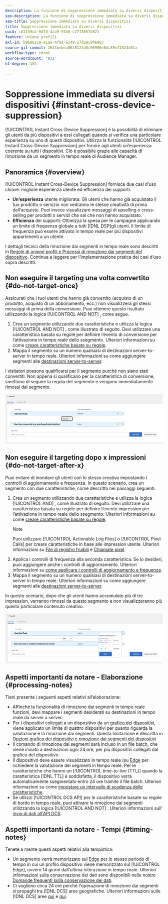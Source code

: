 ```yaml
---
description: La funzione di soppressione immediata su diversi dispositivi consente di eliminare gli utenti per i diversi dispositivi a cui sono associati, dopo il verificarsi di una specifica esperienza su uno di tali dispositivi. Questa funzione consente di fornire a un utente un’esperienza coerente su tutti i suoi dispositivi. Ciò è possibile grazie alle capacità di rimozione da un segmento in tempo reale di Audience Manager.
seo-description: La funzione di soppressione immediata su diversi dispositivi consente di eliminare gli utenti per i diversi dispositivi a cui sono associati, dopo il verificarsi di una specifica esperienza su uno di tali dispositivi. Questa funzione consente di fornire a un utente un’esperienza coerente su tutti i suoi dispositivi. Ciò è possibile grazie alle capacità di rimozione da un segmento in tempo reale di Audience Manager.
seo-title: Soppressione immediata su diversi dispositivi
title: Soppressione immediata su diversi dispositivi
uuid: cb11b9cb-6d7d-4aa9-91b0-c2715857d821
feature: Unione profili
exl-id: b9686210-e1aa-4f0a-a549-27d29c94e963
source-git-commit: 2643bebea8618124d5c96906e8dc89e21024d51a
workflow-type: tm+mt
source-wordcount: '831'
ht-degree: 15%

---
```


# Soppressione immediata su diversi dispositivi {#instant-cross-device-suppression}

[!UICONTROL Instant Cross-Device Suppression] è la possibilità di eliminare gli utenti da più dispositivi a essi collegati quando si verifica una particolare esperienza su uno di questi dispositivi. Utilizza la funzionalità [!UICONTROL Instant Cross-Device Suppression] per fornire agli utenti un’esperienza coerente su tutti i dispositivi. Ciò è possibile grazie alle capacità di rimozione da un segmento in tempo reale di Audience Manager.

## Panoramica {#overview}

[!UICONTROL Instant Cross-Device Suppression] fornisce due casi d’uso chiave: migliore esperienza utente ed efficienza dei supporti.

* **Un’esperienza** utente migliorata: Gli utenti che hanno già acquistato il tuo prodotto o servizio non vedranno le stesse creatività di prima dell’acquisto. Puoi invece visualizzare messaggi di upselling o cross-selling per prodotti o servizi che sai che non hanno acquistato.
* **Efficienza** dei supporti: Ottimizza la spesa per le campagne applicando un limite di frequenza globale a tutti  [!DNL DSP]gli utenti. Il limite di frequenza può essere attivato in tempo reale per più dispositivi appartenenti a un utente.

I dettagli tecnici della rimozione dai segmenti in tempo reale sono descritti in [Regole di unione profili e Processi di rimozione dai segmenti del dispositivo](merge-rule-unsegment.md). Continua a leggere per l’implementazione pratica dei casi d’uso sopra descritti.

## Non eseguire il targeting una volta convertito {#do-not-target-once}

Assicurati che i tuoi utenti che hanno già convertito (acquisto di un prodotto, acquisto di un abbonamento, ecc.) non visualizzerà gli stessi messaggi di prima della conversione. Puoi ottenere questo risultato utilizzando la logica [!UICONTROL AND NOT] , come segue.

1. Crea un segmento utilizzando due caratteristiche e utilizza la logica [!UICONTROL AND NOT] , come illustrato di seguito. Devi utilizzare una caratteristica basata su regole per definire l’evento di conversione per l’attivazione in tempo reale dello ssegmento. Ulteriori informazioni su come [creare caratteristiche basate su regole](../traits/create-onboarded-rule-based-traits.md).
2. Mappa il segmento su un numero qualsiasi di destinazioni server-to-server in tempo reale. Ulteriori informazioni su come aggiungere segmenti alle [destinazioni server-to-server](../destinations/add-edit-segments.md).

I visitatori possono qualificarsi per il segmento purché non siano stati convertiti. Non appena si qualificano per la caratteristica di conversione, smettono di seguire la regola del segmento e vengono immediatamente rimossi dal segmento.

![](assets/and_not_use_case.png)

## Non eseguire il targeting dopo x impressioni {#do-not-target-after-x}

Puoi evitare di inondare gli utenti con lo stesso creativo impostando i controlli di aggiornamento e frequenza. In questo scenario, crea un segmento con due caratteristiche, come descritto nei passaggi seguenti.

1. Crea un segmento utilizzando due caratteristiche e utilizza la logica [!UICONTROL AND] , come illustrato di seguito. Devi utilizzare una caratteristica basata su regole per definire l’evento impression per l’attivazione in tempo reale dello ssegmento. Ulteriori informazioni su come [creare caratteristiche basate su regole](../traits/create-onboarded-rule-based-traits.md).
   >[!NOTE]
   >
   >Puoi utilizzare [!UICONTROL Actionable Log Files] o [!UICONTROL Pixel Calls] per creare caratteristiche in base alle impression utente. Ulteriori informazioni su [File di registro fruibili](../../integration/media-data-integration/actionable-log-files.md) e [Chiamate pixel](../../integration/media-data-integration/impression-data-pixels.md).
2. Applica i controlli di frequenza alla seconda caratteristica. Se lo desideri, puoi aggiungere anche i controlli di aggiornamento. Ulteriori informazioni su [come applicare i controlli di aggiornamento e frequenza](../segments/recency-and-frequency.md).
3. Mappa il segmento su un numero qualsiasi di destinazioni server-to-server in tempo reale. Ulteriori informazioni su come aggiungere segmenti alle [destinazioni server-to-server](../destinations/add-edit-segments.md).

In questo scenario, dopo che gli utenti hanno accumulato più di tre impression, verranno rimossi da questo segmento e non visualizzeranno più questo particolare contenuto creativo.

![](assets/impressions_use_case.png)

## Aspetti importanti da notare - Elaborazione {#processing-notes}

Tieni presente i seguenti aspetti relativi all’elaborazione:

* Affinché la funzionalità di rimozione dai segmenti in tempo reale funzioni, devi mappare i segmenti desiderati su destinazioni in tempo reale da server a server.
* Per i dispositivi collegati a un dispositivo da un [grafico dei dispositivi](profile-link-use-case.md#recommendations), viene applicato un limite di quattro dispositivi per quanto riguarda la valutazione e la rimozione dai segmenti. Questa limitazione è descritta in [Opzioni grafico dei dispositivi e rimozione dai segmenti dei dispositivi](merge-rule-unsegment.md#device-graph-options-unsegmentation) &#x200B;
* Il comando di rimozione dai segmenti sarà incluso in un file batch, che viene inviato a destinazioni ogni 24 ore, per più dispositivi collegati dal grafico del dispositivo.
* Il dispositivo deve essere visualizzato in tempo reale (su [Edge](../../reference/system-components/components-edge.md) per richiedere la valutazione dei segmenti in tempo reale. Per le caratteristiche che hanno un [!UICONTROL time-to-live (TTL)] quando la caratteristica [!DNL TTL] è soddisfatta, il dispositivo verrà automaticamente ssegmentato entro 24 ore tramite il file batch. &#x200B; Ulteriori informazioni su come [impostare un intervallo di scadenza delle caratteristiche](../traits/create-onboarded-rule-based-traits.md#set-expiration-interval).
* Se utilizzi [!UICONTROL DCS API] per le caratteristiche basate su regole di bordo in tempo reale, puoi attivare la rimozione dai segmenti utilizzando la logica [!UICONTROL AND NOT] . Ulteriori informazioni sull&#39; [invio di dati all&#39;API DCS](../../api/dcs-intro/dcs-event-calls/dcs-url-send.md). &#x200B;

## Aspetti importanti da notare - Tempi {#timing-notes}

Tenete a mente questi aspetti relativi alla tempistica:

* Un segmento verrà memorizzato sul [Edge](../../reference/system-components/components-edge.md) per lo stesso periodo di tempo in cui un profilo dispositivo viene memorizzato sul [!UICONTROL Edge], ovvero 14 giorni dall&#39;ultima interazione in tempo reale. Ulteriori informazioni sulla conservazione dei dati sono disponibili nelle nostre [Domande frequenti sulla conservazione dei dati](../../faq/faq-privacy.md#data-retention-faq).
* Ci vogliono circa 24 ore perché l&#39;operazione di rimozione dai segmenti si propaghi tra [!DNL DCS] aree geografiche. Ulteriori informazioni sulle [!DNL DCS] aree [qui](../../reference/system-components/components-data-collection.md) e [qui](../../api/dcs-intro/dcs-api-reference/dcs-regions.md).
